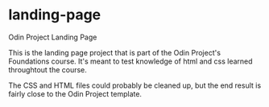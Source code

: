 # landing-page
Odin Project Landing Page

This is the landing page project that is part of the Odin Project's Foundations course. It's meant to test knowledge of html and css learned throughtout the course.

The CSS and HTML files could probably be cleaned up, but the end result is fairly close to the Odin Project template.
